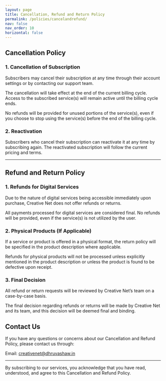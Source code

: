```yaml
---
layout: page
title: Cancellation, Refund and Return Policy
permalink: /policies/cancelandrefund/
nav: false
nav_order: 10
horizontal: false
---
```


## Cancellation Policy

### 1. Cancellation of Subscription

Subscribers may cancel their subscription at any time through their account settings or by contacting our support team.

The cancellation will take effect at the end of the current billing cycle. Access to the subscribed service(s) will remain active until the billing cycle ends.

No refunds will be provided for unused portions of the service(s), even if you choose to stop using the service(s) before the end of the billing cycle.

### 2. Reactivation

Subscribers who cancel their subscription can reactivate it at any time by subscribing again. The reactivated subscription will follow the current pricing and terms.

***

## Refund and Return Policy

### 1. Refunds for Digital Services

Due to the nature of digital services being accessible immediately upon purchase, Creative Net does not offer refunds or returns.

All payments processed for digital services are considered final. No refunds will be provided, even if the service(s) is not utilized by the user.

### 2. Physical Products (If Applicable)

If a service or product is offered in a physical format, the return policy will be specified in the product description where applicable.

Refunds for physical products will not be processed unless explicitly mentioned in the product description or unless the product is found to be defective upon receipt.

### 3. Final Decision

All refund or return requests will be reviewed by Creative Net’s team on a case-by-case basis.

The final decision regarding refunds or returns will be made by Creative Net and its team, and this decision will be deemed final and binding.

## Contact Us

If you have any questions or concerns about our Cancellation and Refund Policy, please contact us through:

Email: [creativenet@dhruvashaw.in](mailto:creativenet@dhruvashaw.in)

---

By subscribing to our services, you acknowledge that you have read, understood, and agree to this Cancellation and Refund Policy.
